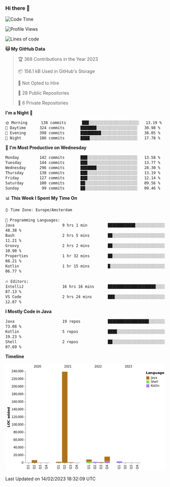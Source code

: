 ### Hi there 👋


<!--START_SECTION:waka-->
![Code Time](http://img.shields.io/badge/Code%20Time-3%2C009%20hrs%2057%20mins-blue)

![Profile Views](http://img.shields.io/badge/Profile%20Views-1-blue)

![Lines of code](https://img.shields.io/badge/From%20Hello%20World%20I%27ve%20Written-279%20Thousand%20lines%20of%20code-blue)

**🐱 My GitHub Data** 

> 🏆 368 Contributions in the Year 2023
 > 
> 📦 156.1 kB Used in GitHub's Storage 
 > 
> 🚫 Not Opted to Hire
 > 
> 📜 28 Public Repositories 
 > 
> 🔑 6 Private Repositories  
 > 
**I'm a Night 🦉** 

```text
🌞 Morning      138 commits       ███░░░░░░░░░░░░░░░░░░░░░░   13.19 % 
🌆 Daytime      324 commits       ███████░░░░░░░░░░░░░░░░░░   30.98 % 
🌃 Evening      398 commits       █████████░░░░░░░░░░░░░░░░   38.05 % 
🌙 Night        186 commits       ████░░░░░░░░░░░░░░░░░░░░░   17.78 % 

```
📅 **I'm Most Productive on Wednesday** 

```text
Monday         142 commits       ███░░░░░░░░░░░░░░░░░░░░░░   13.58 % 
Tuesday        144 commits       ███░░░░░░░░░░░░░░░░░░░░░░   13.77 % 
Wednesday      296 commits       ███████░░░░░░░░░░░░░░░░░░   28.30 % 
Thursday       138 commits       ███░░░░░░░░░░░░░░░░░░░░░░   13.19 % 
Friday         127 commits       ███░░░░░░░░░░░░░░░░░░░░░░   12.14 % 
Saturday       100 commits       ██░░░░░░░░░░░░░░░░░░░░░░░   09.56 % 
Sunday          99 commits       ██░░░░░░░░░░░░░░░░░░░░░░░   09.46 % 

```


📊 **This Week I Spent My Time On** 

```text
⌚︎ Time Zone: Europe/Amsterdam

💬 Programming Languages: 
Java                     9 hrs 1 min         ████████████░░░░░░░░░░░░░   48.38 % 
Bash                     2 hrs 5 mins        ██░░░░░░░░░░░░░░░░░░░░░░░   11.21 % 
Groovy                   2 hrs 2 mins        ██░░░░░░░░░░░░░░░░░░░░░░░   10.90 % 
Properties               1 hr 32 mins        ██░░░░░░░░░░░░░░░░░░░░░░░   08.21 % 
Kotlin                   1 hr 15 mins        █░░░░░░░░░░░░░░░░░░░░░░░░   06.77 % 

🔥 Editors: 
IntelliJ                 16 hrs 16 mins      █████████████████████░░░░   87.13 % 
VS Code                  2 hrs 24 mins       ███░░░░░░░░░░░░░░░░░░░░░░   12.87 % 

```

**I Mostly Code in Java** 

```text
Java                     19 repos            ██████████████████░░░░░░░   73.08 % 
Kotlin                   5 repos             ████░░░░░░░░░░░░░░░░░░░░░   19.23 % 
Shell                    2 repos             ██░░░░░░░░░░░░░░░░░░░░░░░   07.69 % 

```


**Timeline**

![Chart not found](https://raw.githubusercontent.com/powercasgamer/powercasgamer/master/charts/bar_graph.png) 


 Last Updated on 14/02/2023 18:32:09 UTC
<!--END_SECTION:waka-->
